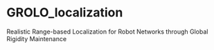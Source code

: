 # GROLO_localization
Realistic Range-based Localization for Robot Networks through Global Rigidity Maintenance

